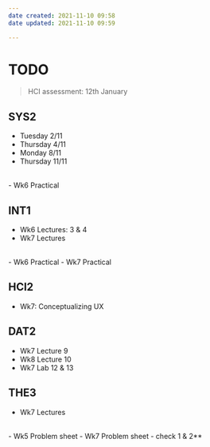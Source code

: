```yaml
---
date created: 2021-11-10 09:58
date updated: 2021-11-10 09:59

---
```


# TODO

> HCI assessment: 12th January

## SYS2

- Tuesday 2/11
- Thursday 4/11
- Monday 8/11
- Thursday 11/11
<br>
- Wk6 Practical

## INT1

- Wk6 Lectures: 3 & 4
- Wk7 Lectures
<br>
- Wk6 Practical
- Wk7 Practical

## HCI2

- Wk7: Conceptualizing UX

## DAT2

- Wk7 Lecture 9
- Wk8 Lecture 10
- Wk7 Lab 12 & 13

## THE3

- Wk7 Lectures
<br>
- Wk5 Problem sheet
- Wk7 Problem sheet - check 1 & 2**
